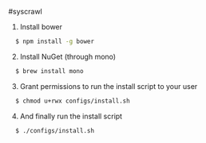 #syscrawl

1. Install bower
  ```sh
    $ npm install -g bower
  ```
2. Install NuGet (through mono)
  ```sh
    $ brew install mono
  ```
3. Grant permissions to run the install script to your user
  ```sh
    $ chmod u+rwx configs/install.sh
  ```
4. And finally run the install script
  ```sh
    $ ./configs/install.sh
  ```
